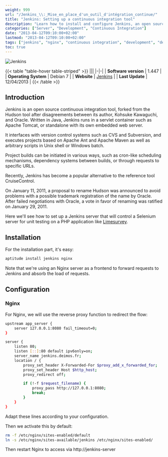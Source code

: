 ```yaml
---
weight: 999
url: "/Jenkins_\\:_Mise_en_place_d'un_outil_d'intégration_continue/"
title: "Jenkins: Setting up a continuous integration tool"
description: "Learn how to install and configure Jenkins, an open source continuous integration tool, with Nginx as a reverse proxy."
categories: ["Server", "Development", "Continuous Integration"]
date: "2013-04-12T09:10:00+02:00"
lastmod: "2013-04-12T09:10:00+02:00"
tags: ["jenkins", "nginx", "continuous integration", "development", "debian"]
toc: true
---
```


![Jenkins](/images/jenkins_logo.avif)

{{< table "table-hover table-striped" >}}
|||
|-|-|
| **Software version** | 1.447 |
| **Operating System** | Debian 7 |
| **Website** | [Jenkins](https://jenkins-ci.org/) |
| **Last Update** | 12/04/2013 |
{{< /table >}}

## Introduction

Jenkins is an open source continuous integration tool, forked from the Hudson tool after disagreements between its author, Kohsuke Kawaguchi, and Oracle. Written in Java, Jenkins runs in a servlet container such as Apache Tomcat, or standalone with its own embedded web server.

It interfaces with version control systems such as CVS and Subversion, and executes projects based on Apache Ant and Apache Maven as well as arbitrary scripts in Unix shell or Windows batch.

Project builds can be initiated in various ways, such as cron-like scheduling mechanisms, dependency systems between builds, or through requests to specific URLs.

Recently, Jenkins has become a popular alternative to the reference tool CruiseControl.

On January 11, 2011, a proposal to rename Hudson was announced to avoid problems with a possible trademark registration of the name by Oracle. After failed negotiations with Oracle, a vote in favor of renaming was ratified on January 29, 2011.

Here we'll see how to set up a Jenkins server that will control a Selenium server for unit testing on a PHP application like [Limesurvey](/Limesurvey_:_Mise_en_place_d'une_solution_de_Sondages/).

## Installation

For the installation part, it's easy:

```bash
aptitude install jenkins nginx
```

Note that we're using an Nginx server as a frontend to forward requests to Jenkins and absorb the load of requests.

## Configuration

### Nginx

For Nginx, we will use the reverse proxy function to redirect the flow:

```bash {linenos=table,hl_lines=[2,8,15]}
upstream app_server {
    server 127.0.0.1:8080 fail_timeout=0;
}

server {
    listen 80;
    listen [::]:80 default ipv6only=on;
    server_name jenkins.deimos.fr;
    location / {
        proxy_set_header X-Forwarded-For $proxy_add_x_forwarded_for;
        proxy_set_header Host $http_host;
        proxy_redirect off;

        if (!-f $request_filename) {
            proxy_pass http://127.0.0.1:8080;
            break;
        }
    }
}
```

Adapt these lines according to your configuration.

Then we activate this by default:

```bash
rm -f /etc/nginx/sites-enabled/default
ln -s /etc/nginx/sites-available/jenkins /etc/nginx/sites-enabled/
```

Then restart Nginx to access via http://jenkins-server
